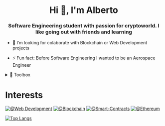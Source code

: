 <h1 align="center">Hi 👋, I'm Alberto</h1>
<h3 align="center">Software Engineering student with passion for cryptoworld. I like going out with friends and learning</h3>

- 🤔 I’m looking for colaborate with Blockchain or Web Development projects

- ⚡ Fun fact: Before Software Engineering I wanted to be an Aerospace Engineer

<details>
  <summary>🧰 Toolbox</summary>
 <h3 align="left"> </h3>

<img src="https://github.com/devicons/devicon/blob/master/icons/html5/html5-original.svg" alt="html" width="50" height="50" /> <img src="https://github.com/devicons/devicon/blob/master/icons/css3/css3-original.svg" alt="css" width="50" height="50" /> <img src="https://github.com/devicons/devicon/blob/master/icons/sass/sass-original.svg" alt="sass" width="50" height="50" /> <img src="https://github.com/devicons/devicon/blob/master/icons/javascript/javascript-original.svg" alt="javascript" width="50" height="50" /> <img src="https://github.com/devicons/devicon/blob/master/icons/nodejs/nodejs-original-wordmark.svg" alt="nodejs" width="50" height="50" /> <img src="https://github.com/devicons/devicon/blob/master/icons/mongodb/mongodb-original-wordmark.svg" alt="mongodb" width="50" height="50" /> <img src="https://github.com/devicons/devicon/blob/master/icons/solidity/solidity-original.svg" alt="solidity logo" width="50" height="50" /> <img src="https://github.com/devicons/devicon/blob/master/icons/c/c-original.svg" alt="C" width="50" height="50" /> <img src="https://github.com/devicons/devicon/blob/master/icons/python/python-original-wordmark.svg" alt="python" width="50" height="50" /> <img src="https://github.com/devicons/devicon/blob/master/icons/git/git-original-wordmark.svg" alt="git" width="50" height="50" /> <img src="https://github.com/devicons/devicon/blob/master/icons/github/github-original-wordmark.svg" alt="github" width="50" height="50" /> <img src="https://github.com/devicons/devicon/blob/master/icons/wordpress/wordpress-original.svg" alt="wordpress" width="50" height="50" /> <img src="https://github.com/devicons/devicon/blob/master/icons/heroku/heroku-original.svg" alt="heroku" width="50" height="50" /> <img src="https://github.com/devicons/devicon/blob/master/icons/slack/slack-original.svg" alt="slack logo" width="50" height="50" />  




</details>

# Interests

[![@Web Development](https://img.shields.io/badge/%40Web%20Development-%20-green)](https://www.geeksforgeeks.org/web-development/) [![@Blockchain](https://img.shields.io/badge/@Blockchain--blue?&logoColor=white)](https://www.blockchain.com/) [![@Smart-Contracts](https://img.shields.io/badge/@Smart_Contracts--blue?&logoColor=white)](https://ethereum.org/en/developers/docs/smart-contracts/) [![@Ethereum](https://img.shields.io/badge/@Ethereum--blue?&logoColor=white)](https://ethereum.org/en)

[![Top Langs](https://github-readme-stats.vercel.app/api/top-langs/?username=albbeltran&layout=compact&theme=tokyonight&show_icons=true)](https://github.com/albbeltran/github-readme-stats)
